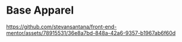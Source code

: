 # Base Apparel

https://github.com/stevansantana/front-end-mentor/assets/78915531/36e8a7bd-848a-42a6-9357-b1967ab6f60d

